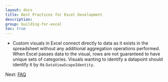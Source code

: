 ```yaml
---
layout: docs
title: Best Practices for Excel Development
description: 
group: building-for-excel
toc: true
---
```


* Custom visuals in Excel connect directly to data as it exists in the spreadsheet without any additional aggregation operations performed.  When Excel passes data to the visual, rows are not guaranteed to have unique sets of categories.  Visuals wanting to identify a datapoint should identify it by its `DataViewScopeIdentity`.

Next: [FAQ](../faq/)